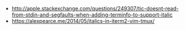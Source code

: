 - http://apple.stackexchange.com/questions/249307/tic-doesnt-read-from-stdin-and-segfaults-when-adding-terminfo-to-support-italic
- https://alexpearce.me/2014/05/italics-in-iterm2-vim-tmux/
